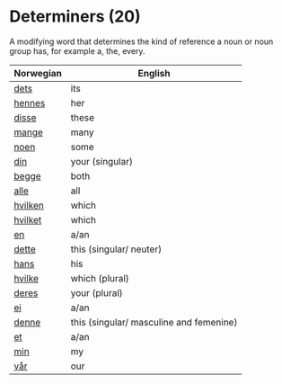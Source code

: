 # Determiners (20)

A modifying word that determines the kind of reference a noun or noun group has, for example a, the, every.

| Norwegian | English |
| --- | --- |
| [dets](https://www.ordnett.no/search?language=no&phrase=dets) | its | i |
| [hennes](https://www.ordnett.no/search?language=no&phrase=hennes) | her | f |
| [disse](https://www.ordnett.no/search?language=no&phrase=disse) | these |  |
| [mange](https://www.ordnett.no/search?language=no&phrase=mange) | many |  |
| [noen](https://www.ordnett.no/search?language=no&phrase=noen) | some |  |
| [din](https://www.ordnett.no/search?language=no&phrase=din) | your (singular) |  |
| [begge](https://www.ordnett.no/search?language=no&phrase=begge) | both |  |
| [alle](https://www.ordnett.no/search?language=no&phrase=alle) | all |  |
| [hvilken](https://www.ordnett.no/search?language=no&phrase=hvilken) | which | m |
| [hvilket](https://www.ordnett.no/search?language=no&phrase=hvilket) | which | i |
| [en](https://www.ordnett.no/search?language=no&phrase=en) | a/an | m |
| [dette](https://www.ordnett.no/search?language=no&phrase=dette) | this (singular/ neuter) |  |
| [hans](https://www.ordnett.no/search?language=no&phrase=hans) | his | m |
| [hvilke](https://www.ordnett.no/search?language=no&phrase=hvilke) | which (plural) |  |
| [deres](https://www.ordnett.no/search?language=no&phrase=deres) | your (plural) |  |
| [ei](https://www.ordnett.no/search?language=no&phrase=ei) | a/an | f |
| [denne](https://www.ordnett.no/search?language=no&phrase=denne) | this (singular/ masculine and femenine) |  |
| [et](https://www.ordnett.no/search?language=no&phrase=et) | a/an | i |
| [min](https://www.ordnett.no/search?language=no&phrase=min) | my |  |
| [vår](https://www.ordnett.no/search?language=no&phrase=vår) | our |  |

